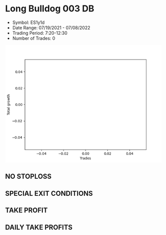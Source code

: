 # Long Bulldog 003 DB 
- Symbol: ES1y1d
- Date Range: 07/19/2021 - 07/08/2022
- Trading Period: 7:20-12:30
- Number of Trades: 0

![Plot](LongBulldog003DBES1y1d.png)
## NO STOPLOSS









## SPECIAL EXIT CONDITIONS 


## TAKE PROFIT











## DAILY TAKE PROFITS




























